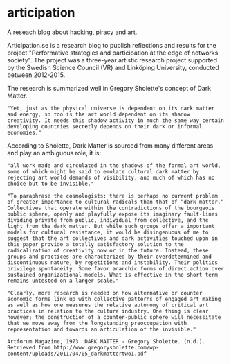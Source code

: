 # articipation
A reseach blog about hacking, piracy and art. 



Articipation.se is a research blog to publish reflections and results for the project "Performative strategies and participation at the edge of networks society". The project was a three-year artistic research project supported by the Swedish Science Council (VR) and Linköping University, conducted between 2012-2015.

The research is summarized well in Gregory Sholette's concept of Dark Matter.

    "Yet, just as the physical universe is dependent on its dark matter and energy, so too is the art world dependent on its shadow creativity. It needs this shadow activity in much the same way certain developing countries secretly depends on their dark or informal economies." 

According to Sholette, Dark Matter is sourced from many different areas and play an ambiguous role, it is:

    "all work made and circulated in the shadows of the formal art world, some of which might be said to emulate cultural dark matter by rejecting art world demands of visibility, and much of which has no choice but to be invisible."

    "To paraphrase the cosmologists: there is perhaps no current problem of greater importance to cultural radicals than that of “dark matter.“ Collectives that operate within the contradictions of the bourgeois public sphere, openly and playfully expose its imaginary fault-lines dividing private from public, individual from collective, and the light from the dark matter. But while such groups offer a important models for cultural resistance, it would be disingenuous of me to suggest that the art collectives and dark activities touched upon in this paper provide a totally satisfactory solution to the radicalization of creativity now or in the future. Instead, these groups and practices are characterized by their overdetermined and discontinuous nature, by repetitions and instability. Their politics privilege spontaneity. Some favor anarchic forms of direct action over sustained organizational models. What is effective in the short term remains untested on a larger scale."

    "Clearly, more research is needed on how alternative or counter economic forms link up with collective patterns of engaged art making as well as how one measures the relative autonomy of critical art practices in relation to the culture industry. One thing is clear however; the construction of a counter-public sphere will necessitate that we move away from the longstanding preoccupation with representation and towards an articulation of the invisible."

    Artforum Magazine, 1973. DARK MATTER - Gregory Sholette. (n.d.).
    Retrieved from http://www.gregorysholette.com/wp-content/uploads/2011/04/05_darkmattertwo1.pdf 

